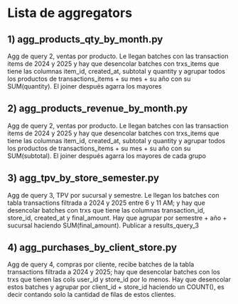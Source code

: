 # Lista de aggregators

## 1) agg_products_qty_by_month.py
Agg de query 2, ventas por producto. Le llegan batches con las transaction items de 2024 y 2025 y hay que desencolar batches con trxs_items que tiene las columnas item_id, created_at, subtotal y quantity  y agrupar todos los productos de transactions_items + su mes + su año con su SUM(quantity). El joiner después agarra los mayores

## 2) agg_products_revenue_by_month.py
Agg de query 2, ventas por producto. Le llegan batches con las transaction items de 2024 y 2025 y hay que desencolar batches con trxs_items que tiene las columnas item_id, created_at, subtotal y quantity y agrupar todos los productos de transactions_items + su mes + su año con su SUM(subtotal). El joiner después agarra los mayores de cada grupo

## 3) agg_tpv_by_store_semester.py
Agg de query 3, TPV por sucursal y semestre. Le llegan los batches con tabla transactions filtrada a 2024 y 2025 entre 6 y 11 AM; y hay que desencolar batches con trxs que tiene las columnas transaction_id, store_id, created_at y final_amount. Hay que agrupar por semestre + año + sucursal haciendo SUM(final_amount). Publicar a results_query_3

## 4) agg_purchases_by_client_store.py
Agg de query 4, compras por cliente, recibe batches de la tabla transactions filtrada a 2024 y 2025; hay que desencolar batches con los trxs que tienen las cols user_id y store_id por lo menos. Hay que desencolar estos batches y agrupar por client_id + store_id haciendo un COUNT(), es decir contando solo la cantidad de filas de estos clientes.